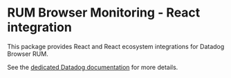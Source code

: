 # RUM Browser Monitoring - React integration

This package provides React and React ecosystem integrations for Datadog Browser RUM.

See the [dedicated Datadog documentation][1] for more details.

[1]: https://docs.datadoghq.com/integrations/rum_react
